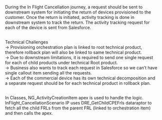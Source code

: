 <p>During the In Flight Cancellation journey, a request should be sent to downstream system for initiating the return of devices provisioned to the customer. Once the return is initiated, activity tracking is done in downstream system to track the return. The activity tracking request for each of the device is sent from Salesforce.</p><br>
Technical Challenges<br>
-> Provisioning orchestration plan is linked to root technical product, therefore rollback plan will also be linked to same technical product.<br>
-> Due to downstream limitations, it is required to send one single request for each of child products under technical Root product.<br>
-> Business also wants to track each request in Salesforce so we can’t have single callout item sending all the requests.<br>
-> Each of the commercial device has its own technical decomposition and a separate request should be for each technical product in rollback plan.<br><br>

In Classes, NG_ActivityCreationItem apex is used to handle the logic. <br>
InFlight_CancellationScenario IP uses DRE_GetChildCPEFrls dataraptor to fetch all the child FRLs from the parent FRL (linked to orchestration item) and then calls the apex.
